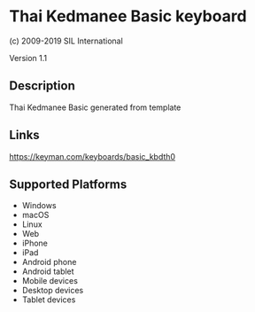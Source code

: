 Thai Kedmanee Basic keyboard
==============

(c) 2009-2019 SIL International

Version 1.1

Description
-----------

Thai Kedmanee Basic generated from template

Links
-----
https://keyman.com/keyboards/basic_kbdth0

Supported Platforms
-------------------
 * Windows
 * macOS
 * Linux
 * Web
 * iPhone
 * iPad
 * Android phone
 * Android tablet
 * Mobile devices
 * Desktop devices
 * Tablet devices

